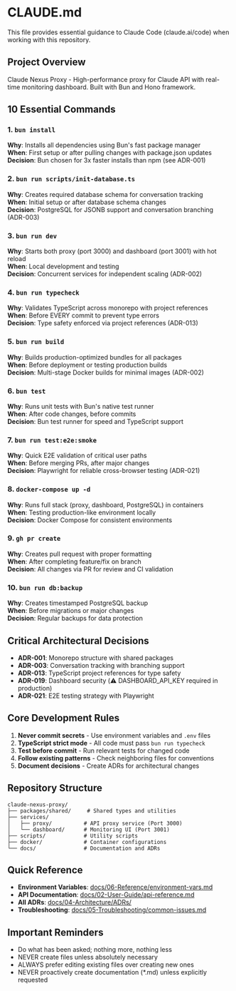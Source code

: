 # CLAUDE.md

This file provides essential guidance to Claude Code (claude.ai/code) when working with this repository.

## Project Overview

Claude Nexus Proxy - High-performance proxy for Claude API with real-time monitoring dashboard. Built with Bun and Hono framework.

## 10 Essential Commands

### 1. `bun install`

**Why**: Installs all dependencies using Bun's fast package manager  
**When**: First setup or after pulling changes with package.json updates  
**Decision**: Bun chosen for 3x faster installs than npm (see ADR-001)

### 2. `bun run scripts/init-database.ts`

**Why**: Creates required database schema for conversation tracking  
**When**: Initial setup or after database schema changes  
**Decision**: PostgreSQL for JSONB support and conversation branching (ADR-003)

### 3. `bun run dev`

**Why**: Starts both proxy (port 3000) and dashboard (port 3001) with hot reload  
**When**: Local development and testing  
**Decision**: Concurrent services for independent scaling (ADR-002)

### 4. `bun run typecheck`

**Why**: Validates TypeScript across monorepo with project references  
**When**: Before EVERY commit to prevent type errors  
**Decision**: Type safety enforced via project references (ADR-013)

### 5. `bun run build`

**Why**: Builds production-optimized bundles for all packages  
**When**: Before deployment or testing production builds  
**Decision**: Multi-stage Docker builds for minimal images (ADR-002)

### 6. `bun test`

**Why**: Runs unit tests with Bun's native test runner  
**When**: After code changes, before commits  
**Decision**: Bun test runner for speed and TypeScript support

### 7. `bun run test:e2e:smoke`

**Why**: Quick E2E validation of critical user paths  
**When**: Before merging PRs, after major changes  
**Decision**: Playwright for reliable cross-browser testing (ADR-021)

### 8. `docker-compose up -d`

**Why**: Runs full stack (proxy, dashboard, PostgreSQL) in containers  
**When**: Testing production-like environment locally  
**Decision**: Docker Compose for consistent environments

### 9. `gh pr create`

**Why**: Creates pull request with proper formatting  
**When**: After completing feature/fix on branch  
**Decision**: All changes via PR for review and CI validation

### 10. `bun run db:backup`

**Why**: Creates timestamped PostgreSQL backup  
**When**: Before migrations or major changes  
**Decision**: Regular backups for data protection

## Critical Architectural Decisions

- **ADR-001**: Monorepo structure with shared packages
- **ADR-003**: Conversation tracking with branching support
- **ADR-013**: TypeScript project references for type safety
- **ADR-019**: Dashboard security (⚠️ DASHBOARD_API_KEY required in production)
- **ADR-021**: E2E testing strategy with Playwright

## Core Development Rules

1. **Never commit secrets** - Use environment variables and `.env` files
2. **TypeScript strict mode** - All code must pass `bun run typecheck`
3. **Test before commit** - Run relevant tests for changed code
4. **Follow existing patterns** - Check neighboring files for conventions
5. **Document decisions** - Create ADRs for architectural changes

## Repository Structure

```
claude-nexus-proxy/
├── packages/shared/     # Shared types and utilities
├── services/
│   ├── proxy/          # API proxy service (Port 3000)
│   └── dashboard/      # Monitoring UI (Port 3001)
├── scripts/            # Utility scripts
├── docker/             # Container configurations
└── docs/               # Documentation and ADRs
```

## Quick Reference

- **Environment Variables**: [docs/06-Reference/environment-vars.md](docs/06-Reference/environment-vars.md)
- **API Documentation**: [docs/02-User-Guide/api-reference.md](docs/02-User-Guide/api-reference.md)
- **All ADRs**: [docs/04-Architecture/ADRs/](docs/04-Architecture/ADRs/)
- **Troubleshooting**: [docs/05-Troubleshooting/common-issues.md](docs/05-Troubleshooting/common-issues.md)

## Important Reminders

- Do what has been asked; nothing more, nothing less
- NEVER create files unless absolutely necessary
- ALWAYS prefer editing existing files over creating new ones
- NEVER proactively create documentation (\*.md) unless explicitly requested
